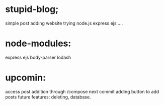 # stupid-blog;
simple post adding website
trying node.js express ejs ....
# node-modules:
express ejs body-parser lodash
# upcomin: 
access post addition through /compose
next commit adding button to add posts
future features: deleting, database. 
